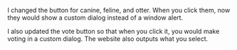 I changed the button for canine, feline, and otter. When you click them, now they would show a custom dialog instead of a window alert.

I also updated the vote button so that when you click it, you would make voting in a custom dialog. The website also outputs what you select.
